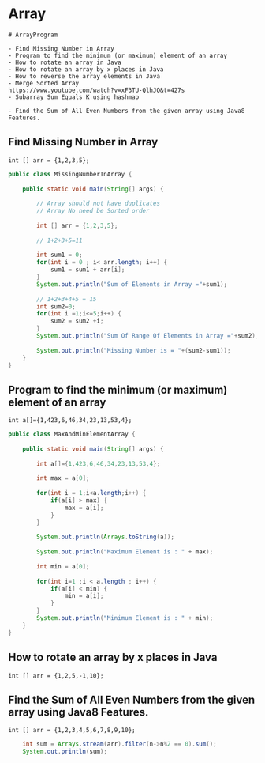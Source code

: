 # Array
```
# ArrayProgram

- Find Missing Number in Array
- Program to find the minimum (or maximum) element of an array
- How to rotate an array in Java
- How to rotate an array by x places in Java
- How to reverse the array elements in Java
- Merge Sorted Array 
https://www.youtube.com/watch?v=xF3TU-QlhJQ&t=427s
- Subarray Sum Equals K using hashmap

- Find the Sum of All Even Numbers from the given array using Java8 Features.

```

## Find Missing Number in Array
	int [] arr = {1,2,3,5};
```java
public class MissingNumberInArray {
	
	public static void main(String[] args) {
		
		// Array should not have duplicates
		// Array No need be Sorted order
		
		int [] arr = {1,2,3,5};
		
		// 1+2+3+5=11
		
		int sum1 = 0;
		for(int i = 0 ; i< arr.length; i++) {
			sum1 = sum1 + arr[i];
		}
		System.out.println("Sum of Elements in Array ="+sum1);
		
		// 1+2+3+4+5 = 15
		int sum2=0;
		for(int i =1;i<=5;i++) {
			sum2 = sum2 +i;
		}
		System.out.println("Sum Of Range Of Elements in Array ="+sum2);
		
		System.out.println("Missing Number is = "+(sum2-sum1));
	}
}
```

## Program to find the minimum (or maximum) element of an array
    int a[]={1,423,6,46,34,23,13,53,4};
```java
public class MaxAndMinElementArray {
	
	public static void main(String[] args) {
		
		int a[]={1,423,6,46,34,23,13,53,4};
		
		int max = a[0];
		
		for(int i = 1;i<a.length;i++) {
			if(a[i] > max) {
				max = a[i];	
			}
		}
		
		System.out.println(Arrays.toString(a));
		
		System.out.println("Maximum Element is : " + max);
		
		int min = a[0];
		
		for(int i=1 ;i < a.length ; i++) {
			if(a[i] < min) {
				min = a[i];
			}
		}
		System.out.println("Minimum Element is : " + min);	
	}
}
```
## How to rotate an array by x places in Java
	int [] arr = {1,2,5,-1,10};

## Find the Sum of All Even Numbers from the given array using Java8 Features.
    int [] arr = {1,2,3,4,5,6,7,8,9,10};

```java
    int sum = Arrays.stream(arr).filter(n->n%2 == 0).sum();
    System.out.println(sum);
```